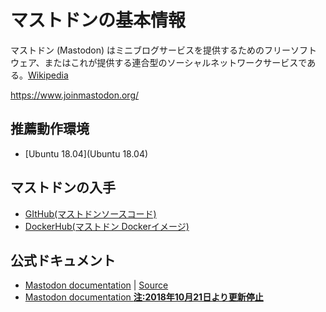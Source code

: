 <!-- TITLE: マストドンの基本情報 -->
<!-- SUBTITLE: マストドンの基本的な情報です -->

# マストドンの基本情報

マストドン (Mastodon) はミニブログサービスを提供するためのフリーソフトウェア、またはこれが提供する連合型のソーシャルネットワークサービスである。[Wikipedia](https://ja.wikipedia.org/wiki/マストドン_(ミニブログ))

https://www.joinmastodon.org/

## 推薦動作環境

* [Ubuntu 18.04](Ubuntu 18.04)

## マストドンの入手
* [GItHub(マストドンソースコード)](https://github.com/tootsuite/mastodon)
* [DockerHub(マストドン Dockerイメージ)](https://hub.docker.com/r/gargron/mastodon/)

## 公式ドキュメント
* [Mastodon documentation](https://docs.joinmastodon.org/) | [Source](https://source.joinmastodon.org/mastodon/docs)
* [Mastodon documentation **注:2018年10月21日より更新停止**](https://github.com/tootsuite/documentation)
